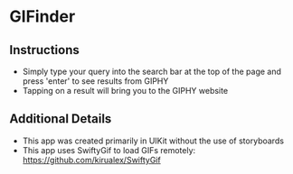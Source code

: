 #  GIFinder 

## Instructions

- Simply type your query into the search bar at the top of the page and press 'enter' to see results from GIPHY
- Tapping on a result will bring you to the GIPHY website

## Additional Details

- This app was created primarily in UIKit without the use of storyboards
- This app uses SwiftyGif to load GIFs remotely: https://github.com/kirualex/SwiftyGif
